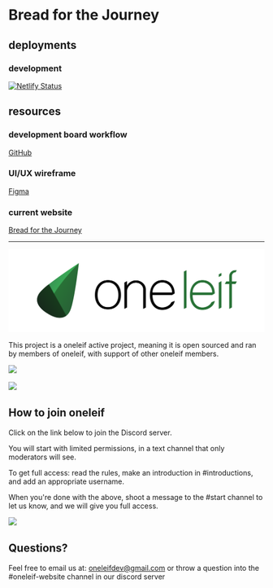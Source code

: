 # Bread for the Journey

## deployments

### development

[![Netlify Status](https://api.netlify.com/api/v1/badges/25f2b066-f9b3-47d0-bc21-529c2f416140/deploy-status)](https://app.netlify.com/sites/oneleif-bfj/deploys)

## resources

### development board workflow

[GitHub](https://github.com/oneleif/bfjWebsite-React/projects/1)

### UI/UX wireframe

[Figma](https://www.figma.com/file/Ncw8H1fuuFa2vSCrczDPEX/BFTJ?node-id=0%3A1)

### current website

[Bread for the Journey](https://breadforthejourneyomaha.org/)

---

![](https://github.com/oneleif/olDocs/blob/master/assets/images/oneleif_logos/full_logo/oneleif_transparent.png?raw=true)

This project is a oneleif active project, meaning it is open sourced and ran by members of oneleif, with support of other oneleif members.

[![](https://img.shields.io/badge/oneleif-Twitter-blue.svg)](https://twitter.com/oneleifdev)

[![](https://img.shields.io/badge/oneleif-YouTube-red.svg)](https://www.youtube.com/channel/UC3HN0jID38K0Vb_WChvgQmA)

## How to join oneleif

Click on the link below to join the Discord server.

You will start with limited permissions, in a text channel that only moderators will see.

To get full access: read the rules, make an introduction in #introductions, and add an appropriate username.

When you're done with the above, shoot a message to the #start channel to let us know, and we will give you full access.

[![](https://img.shields.io/badge/oneleif-Discord-7284be.svg)](https://discord.gg/tv9UdJK)

## Questions?

Feel free to email us at: oneleifdev@gmail.com or throw a question into the #oneleif-website channel in our discord server
